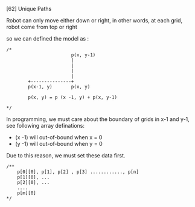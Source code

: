 [62] Unique Paths

Robot can only move either down or right, in other words, at each grid, robot come from top or right

so we can defined the model as :

    /*
                            p(x, y-1)    
                            |    
                            |    
                            |   
                            |    
            +---------------+
            p(x-1, y)       p(x, y)                   
        
            p(x, y) = p (x -1, y) + p(x, y-1)
             
    */

In programming, we must care about the boundary of grids in x-1 and y-1, see following array definations: 
  - (x -1) will out-of-bound when x = 0
  - (y -1) will out-of-bound when y = 0

Due to this reason, we must set these data first.

    /**
        p[0][0], p[1], p[2] , p[3] ............, p[n]
        p[1][0], ...
        p[2][0], ...
        ....
        p[m][0]
    */


